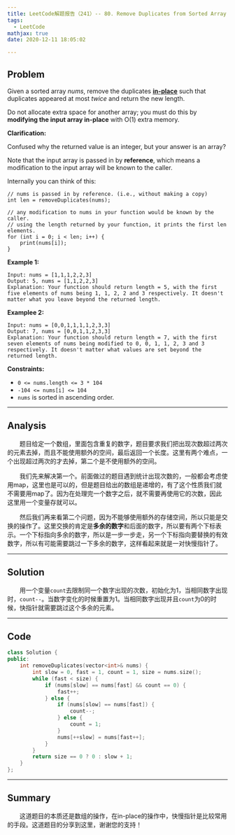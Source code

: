 ```yaml
---
title: LeetCode解题报告（241）-- 80. Remove Duplicates from Sorted Array II
tags:
  - LeetCode
mathjax: true
date: 2020-12-11 18:05:02

---
```


## Problem

Given a sorted array *nums*, remove the duplicates [**in-place**](https://en.wikipedia.org/wiki/In-place_algorithm) such that duplicates appeared at most *twice* and return the new length.

Do not allocate extra space for another array; you must do this by **modifying the input array in-place** with O(1) extra memory.

<!-- more -->

**Clarification:**

Confused why the returned value is an integer, but your answer is an array?

Note that the input array is passed in by **reference**, which means a modification to the input array will be known to the caller.

Internally you can think of this:

```
// nums is passed in by reference. (i.e., without making a copy)
int len = removeDuplicates(nums);

// any modification to nums in your function would be known by the caller.
// using the length returned by your function, it prints the first len elements.
for (int i = 0; i < len; i++) {
    print(nums[i]);
}
```

**Example 1:**

```
Input: nums = [1,1,1,2,2,3]
Output: 5, nums = [1,1,2,2,3]
Explanation: Your function should return length = 5, with the first five elements of nums being 1, 1, 2, 2 and 3 respectively. It doesn't matter what you leave beyond the returned length.
```

**Examplee 2:**

```
Input: nums = [0,0,1,1,1,1,2,3,3]
Output: 7, nums = [0,0,1,1,2,3,3]
Explanation: Your function should return length = 7, with the first seven elements of nums being modified to 0, 0, 1, 1, 2, 3 and 3 respectively. It doesn't matter what values are set beyond the returned length.
```

**Constraints:**

- `0 <= nums.length <= 3 * 104`
- `-104 <= nums[i] <= 104`
- `nums` is sorted in ascending order.

------

## Analysis

&emsp;&emsp;题目给定一个数组，里面包含重复的数字，题目要求我们把出现次数超过两次的元素去掉，而且不能使用额外的空间，最后返回一个长度。这里有两个难点，一个出现超过两次的才去掉，第二个是不使用额外的空间。

&emsp;&emsp;我们先来解决第一个。前面做过的题目遇到统计出现次数的，一般都会考虑使用map，这里也是可以的，但是题目给出的数组是递增的，有了这个性质我们就不需要用map了。因为在处理完一个数字之后，就不需要再使用它的次数，因此这里用一个变量存就可以。

&emsp;&emsp;然后我们再来看第二个问题，因为不能够使用额外的存储空间，所以只能是交换的操作了。这里交换的肯定是**多余的数字**和后面的数字，所以要有两个下标表示。一个下标指向多余的数字，所以是一步一步走，另一个下标指向要替换的有效数字，所以有可能需要跳过一下多余的数字，这样看起来就是一对快慢指针了。

------

## Solution

&emsp;&emsp;用一个变量`count`去限制同一个数字出现的次数，初始化为1，当相同数字出现时，`count--`。当数字变化的时候重置为1。当相同数字出现并且`count`为0的时候，快指针就需要跳过这个多余的元素。

------

## Code

```c++
class Solution {
public:
    int removeDuplicates(vector<int>& nums) {
        int slow = 0, fast = 1, count = 1, size = nums.size();
        while (fast < size) {
            if (nums[slow] == nums[fast] && count == 0) {
                fast++;
            } else {
                if (nums[slow] == nums[fast]) {
                    count--;
                } else {
                    count = 1;
                }
                nums[++slow] = nums[fast++];
            }
        }
        return size == 0 ? 0 : slow + 1;
    }
};
```

------

## Summary

&emsp;&emsp;这道题目的本质还是数组的操作，在in-place的操作中，快慢指针是比较常用的手段。这道题目的分享到这里，谢谢您的支持！
